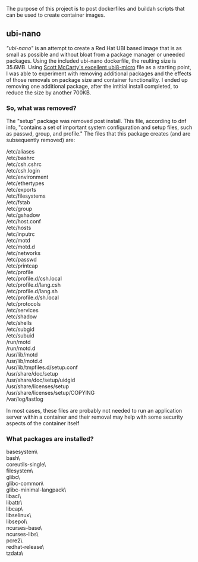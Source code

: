 The purpose of this project is to post dockerfiles and buildah scripts that can be used to create container images.

## ubi-nano

*"ubi-nano"* is an attempt to create a Red Hat UBI based image that is as small as possible and without bloat from a package manager or uneeded packages.  Using the included ubi-nano dockerfile, the reulting size is 35.6MB.  Using <a href="https://github.com/fatherlinux/ubi-micro">Scott McCarty's excellent ubi8-micro</a> file as a starting point, I was able to experiment with removing additional packages and the effects of those removals on package size and container functionality.  I ended up removing one additional package, after the intitial install completed, to reduce the size by another 700KB.

### So, what was removed?
The "setup" package was removed post install.  This file, according to dnf info, "contains a set of important system configuration and setup files, such as passwd, group, and profile."  The files that this package creates (and are subsequently removed) are:

/etc/aliases\
/etc/bashrc\
/etc/csh.cshrc\
/etc/csh.login\
/etc/environment\
/etc/ethertypes\
/etc/exports\
/etc/filesystems\
/etc/fstab\
/etc/group\
/etc/gshadow\
/etc/host.conf\
/etc/hosts\
/etc/inputrc\
/etc/motd\
/etc/motd.d\
/etc/networks\
/etc/passwd\
/etc/printcap\
/etc/profile\
/etc/profile.d/csh.local\
/etc/profile.d/lang.csh\
/etc/profile.d/lang.sh\
/etc/profile.d/sh.local\
/etc/protocols\
/etc/services\
/etc/shadow\
/etc/shells\
/etc/subgid\
/etc/subuid\
/run/motd\
/run/motd.d\
/usr/lib/motd\
/usr/lib/motd.d\
/usr/lib/tmpfiles.d/setup.conf\
/usr/share/doc/setup\
/usr/share/doc/setup/uidgid\
/usr/share/licenses/setup\
/usr/share/licenses/setup/COPYING\
/var/log/lastlog

In most cases, these files are probably not needed to run an application server within a container and their removal may help with some security aspects of the container itself 

### What packages are installed?

basesystem\                                    
bash\                                
coreutils-single\                        
filesystem\                              
glibc\                                     
glibc-common\                         
glibc-minimal-langpack\                    
libacl\                               
libattr\                                   
libcap\                                 
libselinux\                                   
libsepol\                                
ncurses-base\                        
ncurses-libs\                   
pcre2\                                      
redhat-release\                        
tzdata\
